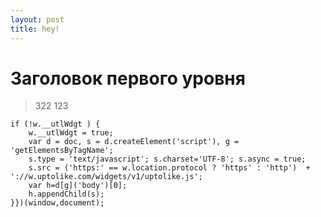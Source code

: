 ```yaml
---
layout: post
title: hey!
---
```


Заголовок первого уровня
========================
>322
123

    if (!w.__utlWdgt ) {
        w.__utlWdgt = true;
        var d = doc, s = d.createElement('script'), g = 'getElementsByTagName';
        s.type = 'text/javascript'; s.charset='UTF-8'; s.async = true;
        s.src = ('https:' == w.location.protocol ? 'https' : 'http')  + '://w.uptolike.com/widgets/v1/uptolike.js';
        var h=d[g]('body')[0];
        h.appendChild(s);
    }})(window,document);
